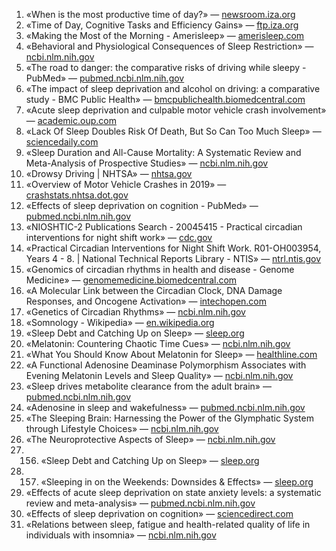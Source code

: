 1. «When is the most productive time of day?» — [newsroom.iza.org](http://newsroom.iza.org/en/archive/research/when-is-the-most-productive-time-of-day)
3. «Time of Day, Cognitive Tasks and Efficiency Gains» — [ftp.iza.org](http://ftp.iza.org/dp13657.pdf)
4. «Making the Most of the Morning - Amerisleep» — [amerisleep.com](http://amerisleep.com/blog/making-the-most-of-the-morning)
5. «Behavioral and Physiological Consequences of Sleep Restriction» — [ncbi.nlm.nih.gov](http://ncbi.nlm.nih.gov/pmc/articles/PMC1978335)
6. «The road to danger: the comparative risks of driving while sleepy - PubMed» — [pubmed.ncbi.nlm.nih.gov](http://pubmed.ncbi.nlm.nih.gov/11359171)
7. «The impact of sleep deprivation and alcohol on driving: a comparative study - BMC Public Health» — [bmcpublichealth.biomedcentral.com](http://bmcpublichealth.biomedcentral.com/articles/10.1186/s12889-020-09095-5)
8. «Acute sleep deprivation and culpable motor vehicle crash involvement» — [academic.oup.com](http://academic.oup.com/sleep/article/41/10/zsy144/5067408)
9. «Lack Of Sleep Doubles Risk Of Death, But So Can Too Much Sleep» — [sciencedaily.com](http://sciencedaily.com/releases/2007/09/070924092553.htm)
10. «Sleep Duration and All-Cause Mortality: A Systematic Review and Meta-Analysis of Prospective Studies» — [ncbi.nlm.nih.gov](http://ncbi.nlm.nih.gov/pmc/articles/PMC2864873)
11. «Drowsy Driving | NHTSA» — [nhtsa.gov](http://nhtsa.gov/risky-driving/drowsy-driving)
12. «Overview of Motor Vehicle Crashes in 2019» — [crashstats.nhtsa.dot.gov](http://crashstats.nhtsa.dot.gov/Api/Public/ViewPublication/813060)
13.  «Effects of sleep deprivation on cognition - PubMed» — [pubmed.ncbi.nlm.nih.gov](http://pubmed.ncbi.nlm.nih.gov/21075236)
14. «NIOSHTIC-2 Publications Search - 20045415 - Practical circadian interventions for night shift work» — [cdc.gov](http://cdc.gov/niosh/nioshtic-2/20045415.html)
15. «Practical Circadian Interventions for Night Shift Work. R01-OH003954, Years 4 - 8. | National Technical Reports Library - NTIS» — [ntrl.ntis.gov](http://ntrl.ntis.gov/NTRL/dashboard/searchResults/titleDetail/PB2015102119.xhtml)
16. «Genomics of circadian rhythms in health and disease - Genome Medicine» — [genomemedicine.biomedcentral.com](http://genomemedicine.biomedcentral.com/articles/10.1186/s13073-019-0704-0)
17. «A Molecular Link between the Circadian Clock, DNA Damage Responses, and Oncogene Activation» — [intechopen.com](http://intechopen.com/chapters/63685)
18. «Genetics of Circadian Rhythms» — [ncbi.nlm.nih.gov](http://ncbi.nlm.nih.gov/pmc/articles/PMC4758938)
19. «Somnology - Wikipedia» — [en.wikipedia.org](http://en.wikipedia.org/wiki/Somnology#History)
20. «Sleep Debt and Catching Up on Sleep» — [sleep.org](http://sleep.org/how-sleep-works/catching-up-on-sleep)
21. «Melatonin: Countering Chaotic Time Cues» — [ncbi.nlm.nih.gov](http://ncbi.nlm.nih.gov/pmc/articles/PMC6646716)
22. «What You Should Know About Melatonin for Sleep» — [healthline.com](http://healthline.com/nutrition/melatonin-and-sleep#how-it-works)
23. «A Functional Adenosine Deaminase Polymorphism Associates with Evening Melatonin Levels and Sleep Quality» — [ncbi.nlm.nih.gov](http://ncbi.nlm.nih.gov/pmc/articles/PMC8086720)
24. «Sleep drives metabolite clearance from the adult brain» — [pubmed.ncbi.nlm.nih.gov](http://pubmed.ncbi.nlm.nih.gov/24136970)
25. «Adenosine in sleep and wakefulness» — [pubmed.ncbi.nlm.nih.gov](http://pubmed.ncbi.nlm.nih.gov/10344585)
26. «The Sleeping Brain: Harnessing the Power of the Glymphatic System through Lifestyle Choices» — [ncbi.nlm.nih.gov](http://ncbi.nlm.nih.gov/pmc/articles/PMC7698404)
27. «The Neuroprotective Aspects of Sleep» — [ncbi.nlm.nih.gov](http://ncbi.nlm.nih.gov/pmc/articles/PMC4651462)
28. 156. «Sleep Debt and Catching Up on Sleep» — [sleep.org](http://sleep.org/how-sleep-works/catching-up-on-sleep)
29. 157. «Sleeping in on the Weekends: Downsides & Effects» — [sleep.org](http://sleep.org/sleep-questions/ok-to-sleep-in-on-weekends)
30. «Effects of acute sleep deprivation on state anxiety levels: a systematic review and meta-analysis» — [pubmed.ncbi.nlm.nih.gov](http://pubmed.ncbi.nlm.nih.gov/27810176)
31. «Effects of sleep deprivation on cognition» — [sciencedirect.com](http://sciencedirect.com/science/article/abs/pii/B9780444537027000075)
32. «Relations between sleep, fatigue and health-related quality of life in individuals with insomnia» — [ncbi.nlm.nih.gov](http://ncbi.nlm.nih.gov/pmc/articles/PMC2958173)